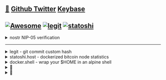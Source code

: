 ## [🐝](https://keys.openpgp.org/vks/v1/by-fingerprint/E616FA7221A1613E5B99206297966C06BB06757B) [Github ](http://github.com/randymcmillan) [Twitter](https://twitter.com/RandyMcMillan) [Keybase](https://randymcmillan.keybase.pub)
<AUTOMATION>
<p>

## [![Awesome](https://awesome.re/badge.svg)](https://github.com/RandyMcMillan/randymcmillan/blob/master/sources/awesome.md) [![legit](https://github.com/RandyMcMillan/legit/actions/workflows/automate.yml/badge.svg)](https://github.com/RandyMcMillan/legit/actions/workflows/automate.yml) [![statoshi](https://github.com/bitcoincore-dev/statoshi/actions/workflows/statoshi.yml/badge.svg)](https://github.com/bitcoincore-dev/statoshi/actions/workflows/statoshi.yml)         

<CENTER></CENTER>

</p>
</AUTOMATION>

<details>
<summary>nostr NIP-05 verification</summary>
<p>

[https://nvk.org/n00b-nip](https://nvk.org/n00b-nip5)

NIP5: Mapping Nostr keys to DNS-based internet identifiers

Buy a domain

Setup Domain DNS records to point to GitHub Pages:

| Type | Host              | Answer          | TTL  | Priority |
|------|-------------------|-----------------|------|----------|
| A    | randymcmillan.net | 185.199.108.153 | 3600 |          |
| A    | randymcmillan.net | 185.199.109.153 | 3600 |          |
| A    | randymcmillan.net | 185.199.110.153 | 3600 |          |
| A    | randymcmillan.net | 185.199.111.153 | 3600 |          |

$`` dig randymcmillan.net``

![randymcmillan@randymcmillan.net](randymcmillan@randymcmillan.net.png)

Create a new github repo github.com/new

Create a new file your-repo/.well-known/nostr.json

Edit nostr.json to reflect YOUR pub key and desired nickname this content:

```json
{
  "names": {
  "randymcmillan": "edfa27d49d2af37ee331e1225bb6ed1912c6d999281b36d8018ad99bc3573c29"
  }
}
```

Create a new file in the root folder `_config.yml`  and add this line

```
include: [".well-known"]
```

Navigate to github.com/RandyMcMillan/randmcmillan/settings/pages

Under "Build and deployment" select "Deploy from branch" then below select "Main/Master" branch

Under "Custom domain" type your naked randymcmillan.net (github might complain, ignore)

Below it, check Enforce HTTPS. Sometimes this may take a few minutes to be available.

Then head over [branle.netlify.app/settings](https://branle.netlify.app/settings) or [astral.ninja/settings](https://astral.ninja/settings) (using an extension like [Alby](https://getalby.com) or [nos2x](https://chrome.google.com/webstore/detail/nos2x/kpgefcfmnafjgpblomihpgmejjdanjjp))
edit the NIP-05 Indentifier field to reflect "randymcmillan@randymcmillan.net" and press Save
you are all set now, enjoy the vanity address.
</p>
</details>

----


<details>
<summary>legit - git commit custom hash</summary>

```shell
git clone https://github.com/RandyMcMillan/legit.git ~/legit && \
cd ~/legit && ./make-legit.sh
```
</p>
</details>
<details>
<summary>statoshi.host - dockerized bitcoin node statistics</summary>

```shell
/bin/bash -c "$(curl -fsSL https://raw.githubusercontent.com/Homebrew/install/HEAD/install.sh)" && \
brew install docker docker-compose make && \
git clone https://github.com/bitcoincore-dev/statoshi.host.git ~/statoshi.host && \
cd ~/statoshi.host && make init run user=root port=80
```
</p>
</details>
<details>
<summary>docker.shell - wrap your $HOME in an alpine shell</summary>

```shell
git clone https://github.com/RandyMcMillan/docker.shell.git ~/docker.shell && \
cd docker.shell && \
make shell user=root
```
</p>
</details>

<details>
<summary>👀</summary>
<p>

```shell
seq 0 947 | (while read -r n; do bitcoin-cli gettxout \
54e48e5f5c656b26c3bca14a8c95aa583d07ebe84dde3b7dd4a78f4e4186e713 $n \
| jq -r '.scriptPubKey.asm' | awk '{ print $2 $3 $4 }'; done) | \
tr -d '\n' | cut -c 17-368600 | xxd -r -p > bitcoin.pdf
```

</p>
</details>

<details>
<summary>👀</summary>
<p>

#### Referal Links:

[![DigitalOcean Referral Badge](https://web-platforms.sfo2.digitaloceanspaces.com/WWW/Badge%202.svg)](https://www.digitalocean.com/?refcode=ae5c7d05da91&utm_campaign=Referral_Invite&utm_medium=Referral_Program&utm_source=badge)

</p>
</details>